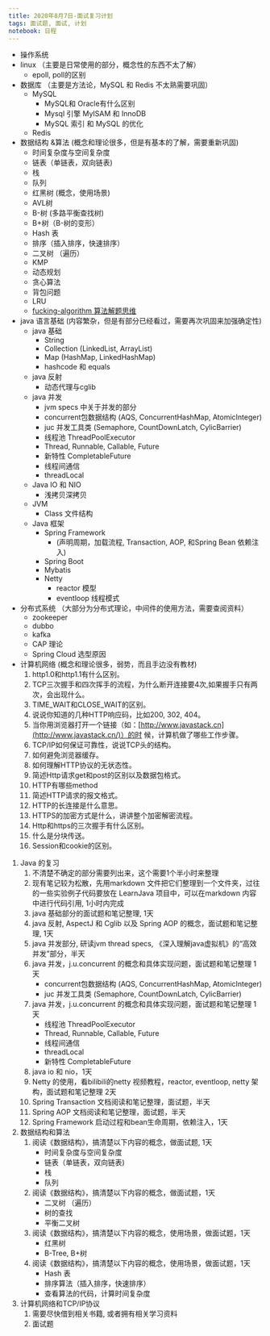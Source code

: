 ```yaml
---
title: 2020年8月7日-面试复习计划
tags: 面试题, 面试, 计划
notebook: 日程
---
```


* 操作系统
* linux （主要是日常使用的部分，概念性的东西不太了解）
    - epoll, poll的区别
* 数据库 （主要是方法论，MySQL 和 Redis 不太熟需要巩固）
    * MySQL
        - MySQL和 Oracle有什么区别
        - Mysql 引擎 MyISAM 和 InnoDB
        - MySQL 索引 和 MySQL 的优化
    * Redis
* 数据结构 &算法 (概念和理论很多，但是有基本的了解，需要重新巩固)
    * 时间复杂度与空间复杂度
    * 链表（单链表，双向链表)
    * 栈
    * 队列
    * 红黑树 (概念，使用场景)
    * AVL树
    * B-树 (多路平衡查找树)
    * B+树（B-树的变形）
    * Hash 表
    * 排序（插入排序，快速排序）
    * 二叉树 （遍历）
    * KMP
    * 动态规划
    * 贪心算法
    * 背包问题
    * LRU
    * [fucking-algorithm 算法解题思维](https://github.com/labuladong/fucking-algorithm)
* java 语言基础 (内容繁杂，但是有部分已经看过，需要再次巩固来加强确定性)
    * java 基础
        - String
        - Collection (LinkedList, ArrayList)
        - Map (HashMap, LinkedHashMap)
        - hashcode 和 equals
    * java 反射
        - 动态代理与cglib
    * java 并发
        - jvm specs 中关于并发的部分
        - concurrent包数据结构 (AQS, ConcurrentHashMap, AtomicInteger)
        - juc 并发工具类 (Semaphore, CountDownLatch, CylicBarrier)
        - 线程池 ThreadPoolExecutor
        - Thread, Runnable, Callable, Future
        - 新特性 CompletableFuture 
        - 线程间通信
        - threadLocal
    * Java IO 和 NIO
        - 浅拷贝深拷贝
    * JVM
        - Class 文件结构
    * Java 框架
        - Spring Framework 
            - (声明周期，加载流程, Transaction, AOP, 和Spring Bean 依赖注入)
        - Spring Boot
        - Mybatis
        - Netty
            - reactor 模型
            - eventloop 线程模式
* 分布式系统 （大部分为分布式理论，中间件的使用方法，需要查阅资料）
    * zookeeper
    * dubbo
    * kafka
    * CAP 理论
    * Spring Cloud 选型原因
* 计算机网络  (概念和理论很多，弱势，而且手边没有教材)
    1. http1.0和http1.1有什么区别。
    2. TCP三次握手和四次挥手的流程，为什么断开连接要4次,如果握手只有两次，会出现什么。
    3. TIME_WAIT和CLOSE_WAIT的区别。
    4. 说说你知道的几种HTTP响应码，比如200, 302, 404。
    5. 当你用浏览器打开一个链接（如：[http://www.javastack.cn](http://www.javastack.cn/)）的时  候，计算机做了哪些工作步骤。
    6. TCP/IP如何保证可靠性，说说TCP头的结构。
    7. 如何避免浏览器缓存。
    8. 如何理解HTTP协议的无状态性。
    9. 简述Http请求get和post的区别以及数据包格式。
    10. HTTP有哪些method
    11. 简述HTTP请求的报文格式。
    12. HTTP的长连接是什么意思。
    13. HTTPS的加密方式是什么，讲讲整个加密解密流程。
    14. Http和https的三次握手有什么区别。
    15. 什么是分块传送。
    16. Session和cookie的区别。

1. Java 的复习
    1. 不清楚不确定的部分需要列出来，这个需要1个半小时来整理
    2. 现有笔记较为松散，先用markdown 文件把它们整理到一个文件夹，过往的一些实验例子代码要放在 LearnJava 项目中，可以在markdown 内容中进行代码引用, 1小时内完成
    3. java 基础部分的面试题和笔记整理, 1天
    4. java 反射, AspectJ 和 Cglib 以及 Spring AOP 的概念，面试题和笔记整理, 1天
    5. java 并发部分, 研读jvm thread specs, 《深入理解java虚拟机》的“高效并发”部分，半天
    6. java 并发，j.u.concurrent 的概念和具体实现问题，面试题和笔记整理 1天
        - concurrent包数据结构 (AQS, ConcurrentHashMap, AtomicInteger)
        - juc 并发工具类 (Semaphore, CountDownLatch, CylicBarrier)
    6. java 并发，j.u.concurrent 的概念和具体实现问题，面试题和笔记整理 1天
        - 线程池 ThreadPoolExecutor
        - Thread, Runnable, Callable, Future
        - 线程间通信
        - threadLocal
        - 新特性 CompletableFuture 
    7. java io 和 nio，1天
    8. Netty 的使用，看bilibili的netty 视频教程，reactor, eventloop, netty 架构，面试题和笔记整理 2天
    9. Spring Transaction 文档阅读和笔记整理，面试题，半天
    10. Spring AOP 文档阅读和笔记整理，面试题，半天
    11. Spring Framework 启动过程和bean生命周期，依赖注入，1天
2. 数据结构和算法
    1. 阅读《数据结构》，搞清楚以下内容的概念，做面试题, 1天
        * 时间复杂度与空间复杂度
        * 链表（单链表，双向链表)
        * 栈
        * 队列
    2. 阅读《数据结构》，搞清楚以下内容的概念，做面试题，1天
        * 二叉树 （遍历）
        * 树的查找
        * 平衡二叉树
    3. 阅读《数据结构》，搞清楚以下内容的概念，使用场景，做面试题，1天
        * 红黑树
        * B-Tree, B+树  
    4. 阅读《数据结构》，搞清楚以下内容的概念，使用场景，做面试题，1天
        * Hash 表
        * 排序算法（插入排序，快速排序）
        * 查看算法的代码，计算时间复杂度
3. 计算机网络和TCP/IP协议
    1. 需要尽快借到相关书籍, 或者拥有相关学习资料
    2. 面试题
